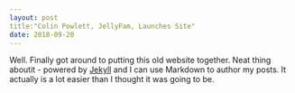 ```yaml
---
layout: post
title:"Colin Powlett, JellyFam, Launches Site"
date: 2018-09-20
---
```


Well. Finally got around to putting this old website together. Neat thing aboutit - powered by [Jekyll](http://jekyllrb.com) and I can use Markdown to author my posts. It actually is a lot easier than I thought it was going to be.
